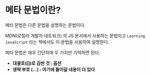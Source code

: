 # 메타 문법이란?

메타 문법은 다른 문법을 설명하는 문법이다.

MDN(모질라 개발자 네트워크) 의 JS 문서에서 사용하는 문법이고 `Learning JavaScript` 라는 책에서도 이 문법을 사용하여 설명한다.

메타 문법은 매우 간단하며 두 가지만 기억하면 된다.

- **대괄호([])로 감싼 것 : 옵션**
- **생략 부호 (...) : 여기에 들어갈 내용이 더 있다**

